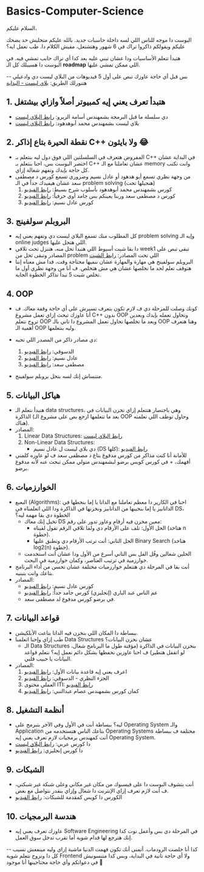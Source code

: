 # Basics-Computer-Science


السلام عليكم،

البوست دا موجه للناس اللي لسه داخلة حاسبات جديد. بالله عليكم متخليش حد يضحك عليكم ويقولكم ذاكروا تراك في 6 شهور وهتشتغل، مفيش الكلام دا. طب تعمل ايه؟

هتبدأ تتعلم الأساسيات ودا عشان تبني عليه بعد كدا أي تراك حابب تمشي فيه. في البوست دا هسيبلك كل الـ **roadmap** اللي ممكن تمشي عليها. 

-- بس قبل أي حاجة عاوزك تبص على أول 5 فيديوهات من البلاي ليست دي وادعيلي هتنورلك الطريق: 
[بلاي ليست - البداية](https://www.youtube.com/playlist?list=PLZNz7wrFA85CoVS1vy4dznhSsKe9eGQeL)

## 1. هتبدأ تعرف يعني إيه كمبيوتر أصلاً وازاي بيشتغل
   - دي سلسلة ما قبل البرمجة بشمهندس أسامة الزيرو: [رابط البلاي ليست](https://www.youtube.com/playlist?list=PLDoPjvoNmBAx8xKvAXpb6f0Urj98Xo7zg)
   - بلاي ليست بشمهندس محمد أبوهدهود: [رابط البلاي ليست](https://www.youtube.com/playlist?list=PL3X--QIIK-OHgMV2yBz3GLfM5d_5BxOSj)
## 2. نقطة الحيرة بتاع إذاكر C++ ولا بايثون 😂
   - المفروض هتعرف في السلسلتين اللي فوق دول ليه بنتعلم بـ C++ في البداية عشان اختصر البوست بس، احنا بنتعلم بـ C++ عشان تعاملنا مع الـ memory وانت تكتب كل حاجة بإيدك وتفهم شغالة إزاي.
   - من وجهة نظري تسمع أبو هدهود أو عادل نسيم وضروري تسمع كورس د مصطفى سعد عشان هيفيدك جداً في الـ problem solving (هنجيلها تحت)
     1. كورس بشمهندس محمد أبوهدهود بأسلوب شرح بسيط: [رابط الفيديو](https://www.youtube.com/watch?v=DzwcA_sRIss)
     2. كورس د مصطفى سعد وربنا يعينكم بس جامد أوي حرفياً: [رابط الفيديو](https://www.youtube.com/watch?v=YS1v0-wifg8)
     3. كورس عادل نسيم: [رابط الفيديو](https://www.youtube.com/watch?v=z1FdInL8sjg)

## 3. البروبلم سولفينج
   - كل المطلوب منك تسمع البلاي ليست دي وتفهم يعني إيه problem solving وإيه الـ online judges اللي هتحل عليها.
   - دا بقا شيت أسيوط اللي هتبدأ تحل منه، هتنزل تحت تلاقي week1 تبقى تبص على المصادر وتبقى تحل من problem اللي تحت المصادر: [رابط الشيت](https://docs.google.com/.../1EbbsotAwb0zuuwxyzs8l.../edit)
   - البروبلم سولفينج هي مهارة والمهارة عشان ننميها محتاجة وقت، فدا مش معناه إننا هنوقف تعلم لحد ما نخلصها عشان هي مش هتخلص. ف أنا من وجهة نظري أول ما تخلص شيت 5 تبدأ تذاكر الخطوة الجاية.

## 4. OOP
   - كونك وصلت للمرحلة دي ف لازم تكون بتعرف تسيرش على أي حاجة وقفة معاك. ف أنا عاوزك تبحث إزاي تعمل مشروع C++ بدون OOP وتحاول تعمله بإيدك وبعدين تروح تتعلم OOP وبعد ما تخلصها تحاول تعمل المشروع دا تاني بالـ OOP وهنا هتعرف أهمية الـ OOP وليه بنتعلمها.
   - دي مصادر ذاكر من المصدر اللي تحبه:
     1. الدسوقي: [رابط الفيديو](https://www.youtube.com/watch?v=6U6WtWG3NrA)
     2. عادل نسيم: [رابط الفيديو](https://www.youtube.com/watch?v=YMXUxKDziaA)
     3. مصطفى سعد: [رابط الفيديو](https://www.youtube.com/watch?v=rlZ5ZY0_ITg)

   - متنساش إنك لسه بتحل بروبلم سولفينج.

## 5. هياكل البيانات
   - هنبدأ نتعلم الـ data structures، وهي باختصار هتتعلم إزاي تخزن البيانات في الذاكرة (بعد ما تتعلمها ارجع بص على مشروع الـ OOP وحاول توظف اللي تعلمته هناك).
   - المصادر:
     1. Linear Data Structures: [رابط البلاي ليست](https://www.youtube.com/playlist...)
     2. Non-Linear Data Structures:
        - دي بلاي ليست ل عادل نسيم (DS كلها): [رابط الفيديو](https://www.youtube.com/watch?v=owCqVRbZlbg)
   - للأمانة أنا كنت مذاكر من كورس مدفوع بتاع د مصطفى سعد ف لو عاوزه كلمني أفهمك، + في كورس كويس برضو لبشمهندس متولي ممكن تبحث عنه لأنه مدفوع برضو.

## 6. الخوارزميات
   - البعبع (Algorithms): احنا في الكارير دا معظم تعاملنا مع الداتا يا إما بنحطها في الداتابيز يا إما بنجيبها من الداتابيز ونخزنها في الذاكرة ودا اللي اتعلمناه في DS، الخطوة دي بقا مهمة ليه؟
     - تخيل إنك معاك DS معين مخزن فيه أرقام وعاوز تدور على رقم:
       - الحل الأول: تلف على الأرقام دي ولما تلاقي الرقم تقول لقيناه (هتاخد n خطوة).
       - الحل التاني: أنت ترتب الأرقام دي وتطبق عليها Binary Search (هتاخد log2(n) خطوة).
     - الحلين شغالين وفُل الفل بس التاني أسرع من الأول ودا عشان أنت استخدمت خوارزمية في ترتيب العناصر، وكمان خوارزمية في البحث.
   - أنت بقا في المرحلة دي هتتعلم خوارزميات مختلفة عشان تحسن من أداء البرنامج بتاعك وانت بتبنيه.
   - المصادر:
     - كورس عادل نسيم: [رابط الفيديو](https://www.youtube.com/watch?v=owCqVRbZlbg)
     - عم الناس عبد الباري (إنجليزي) كورس جامد جداً: [رابط الفيديو](https://www.youtube.com/watch?v=0IAPZzGSbME)
     - في برضو كورس مدفوع لد مصطفى سعد.

## 7. قواعد البيانات
   - ببساطة دا المكان اللي بنخزن فيه الداتا بتاعت الأبلكيشن.
   - طب إزاي وإحنا اتعلمنا Data Structures عشان نخزن البيانات؟
     - الـ Data Structures بنخزن البيانات في الذاكرة (مؤقتة طول ما البرنامج شغال، لو اتقفل هتطير) ف احنا عاوزين نحفظها بشكل دائم نعمل إيه؟ نتعلم قواعد البيانات يا حبيب قلبي.
   - المصادر:
     1. اعرف يعني إيه قاعدة بيانات الأول: [رابط الفيديو](https://www.youtube.com/watch?v=GBeWKa1Lc6I&t=419s)
     2. الجزء النظري - الدسوقي: [رابط الفيديو](https://www.youtube.com/watch?v=yLc0Yp5QZlU)
     3. العملي محتوى ITI: [رابط الفيديو](https://www.youtube.com/watch?v=nUiuyejbemc)
     4. كمان كورس بشمهندس عصام عبدالنبي: [رابط الفيديو](https://www.youtube.com/watch?v=QO8DtgX5pnU)

## 8. أنظمة التشغيل
   - ليه؟ ببساطة أنت في الأول وفي الآخر بتبرمج على Operating System والـ Application بتاعك الناس هتستخدمه من Operating Systems مختلفة ف ببساطة أنت كمهندس برمجيات لازم تعرف يعني إيه Operating System.
   - دا كورس عربي: [رابط البلاي ليست](https://www.youtube.com/playlist...)
   - دا كورس إنجليزي: [رابط الفيديو](https://www.youtube.com/watch?v=vBURTt97EkA)

## 9. الشبكات
   - أنت بتشوف البوست دا على فيسبوك من مكان غير مكاني وعلى شبكة غير شبكتي، ف أنت لازم تعرف إزاي الإنترنت دا شغال وإزاي بنقدر نتواصل مع بعض.
   - الكورس دا كويس كمقدمة للشبكات: [رابط الفيديو](https://www.youtube.com/watch?v=q6tUCEUqxTQ)

## 10. هندسة البرمجيات
   - عاوزك تعرف يعني إيه Software Engineering في المرحلة دي بس وأعمل نوت كدا إنك هترجع لها قدام شوية أما تقرب تدخل سوق العمل.

-- كدا أنا خلصت الرودماب. أتمنى أنك تكون فهمت الدنيا ماشية إزاي وليه مينفعش نسيب كل دا ونروح نتعلم شوية Frontend ولا أي حاجة تانية في البداية، وبس كدا متنسونيش في دعواتكم وأي حاجة محتاجينها أنا موجود 🤍
